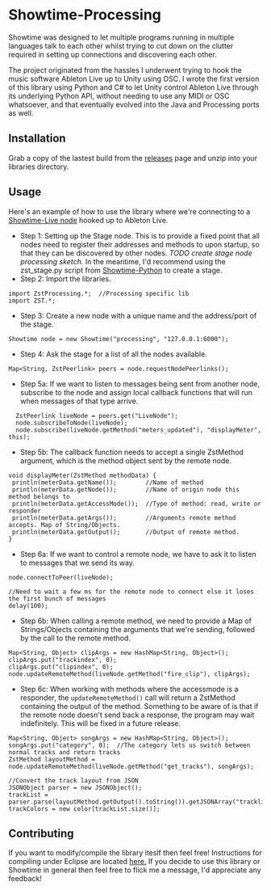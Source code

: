 Showtime-Processing
===================

Showtime was designed to let multiple programs running in multiple languages talk to each other whilst trying to cut down on the clutter required in setting up connections and discovering each other. 

The project originated from the hassles I underwent trying to hook the music software Ableton Live up to Unity using OSC. I wrote the first version of this library using Python and C# to let Unity control Ableton Live through its underlying Python API, without needing to use any MIDI or OSC whatsoever, and that eventually evolved into the Java and Processing ports as well.

Installation
------------

Grab a copy of the lastest build from the [releases](https://github.com/Mystfit/Showtime-Processing/releases) page and unzip into your libraries directory.

Usage
-----

Here's an example of how to use the library where we're connecting to a [Showtime-Live node](https://github.com/Mystfit/Showtime-Live) hooked up to Ableton Live.

 - Step 1: Setting up the Stage node. This is to provide a fixed point that all nodes need to register their addresses and methods to upon startup, so that they can be discovered by other nodes. *TODO create stage node processing sketch.* In the meantime, I'd recommend using the zst_stage.py script from [Showtime-Python](https://github.com/Mystfit/Showtime-Python) to create a stage.
 - Step 2: Import the libraries.
```
import ZstProcessing.*;  //Processing specific lib
import ZST.*;
```
 - Step 3: Create a new node with a unique name and the address/port of the stage.
```
Showtime node = new Showtime("processing", "127.0.0.1:6000");
```
 - Step 4: Ask the stage for a list of all the nodes available. 
```
Map<String, ZstPeerlink> peers = node.requestNodePeerlinks();
```
 - Step 5a: If we want to listen to messages being sent from another node, subscribe to the node and assign local callback functions that will run when messages of that type arrive.
```
  ZstPeerlink liveNode = peers.get("LiveNode");
  node.subscribeToNode(liveNode);
  node.subscribe(liveNode.getMethod("meters_updated"), "displayMeter", this);
```
 - Step 5b: The callback function needs to accept a single ZstMethod argument, which is the method object sent by the remote node.
```
void displayMeter(ZstMethod methodData) {
 println(meterData.getName());        //Name of method
 println(meterData.getNode());        //Name of origin node this method belongs to
 println(meterData.getAccessMode());  //Type of method: read, write or responder
 println(meterData.getArgs());        //Arguments remote method accepts. Map of String/Objects.
 println(meterData.getOutput();       //Output of remote method. 
}

```
 - Step 6a: If we want to control a remote node, we have to ask it to listen to messages that we send its way.
```
node.connectToPeer(liveNode);

//Need to wait a few ms for the remote node to connect else it loses the first bunch of messages 
delay(100);
```
 - Step 6b: When calling a remote method, we need to provide a Map of Strings/Objects containing the arguments that we're sending, followed by the call to the remote method.
```
Map<String, Object> clipArgs = new HashMap<String, Object>();
clipArgs.put("trackindex", 0);
clipArgs.put("clipindex", 0);
node.updateRemoteMethod(liveNode.getMethod("fire_clip"), clipArgs);
```
- Step 6c: When working with methods where the accessmode is a responder, the `updateRemoteMethod()` call will return a ZstMethod containing the output of the method. Something to be aware of is that if the remote node doesn't send back a response, the program may wait indefinitely. This will be fixed in a future release.
```
Map<String, Object> songArgs = new HashMap<String, Object>();
songArgs.put("category", 0);  //The category lets us switch between normal tracks and return tracks
ZstMethod layoutMethod = node.updateRemoteMethod(liveNode.getMethod("get_tracks"), songArgs);

//Convert the track layout from JSON
JSONObject parser = new JSONObject();
trackList = parser.parse(layoutMethod.getOutput().toString()).getJSONArray("tracklist");
trackColors = new color[trackList.size()]; 
```


Contributing
------------
If you want to modify/compile the library iteslf then feel free! Instructions for compiling under Eclipse are located [here.](https://github.com/processing/processing-library-template)
If you decide to use this library or Showtime in general then feel free to flick me a message, I'd appreciate any feedback!
